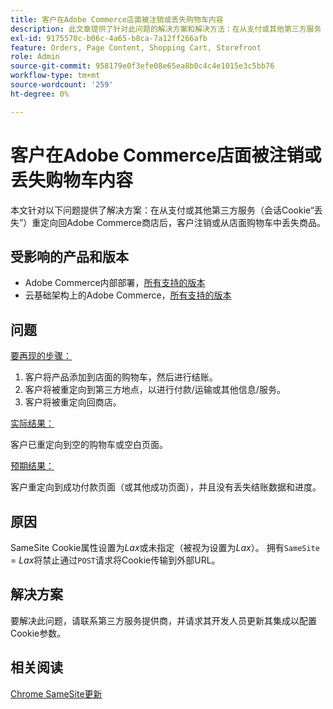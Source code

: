 ```yaml
---
title: 客户在Adobe Commerce店面被注销或丢失购物车内容
description: 此文章提供了针对此问题的解决方案和解决方法：在从支付或其他第三方服务（会话Cookie“丢失”）重定向回Adobe Commerce商店后，客户被注销或从店面购物车中丢失商品。
exl-id: 9175570c-b06c-4a65-b8ca-7a12ff266afb
feature: Orders, Page Content, Shopping Cart, Storefront
role: Admin
source-git-commit: 958179e0f3efe08e65ea8b0c4c4e1015e3c5bb76
workflow-type: tm+mt
source-wordcount: '259'
ht-degree: 0%

---
```


# 客户在Adobe Commerce店面被注销或丢失购物车内容

本文针对以下问题提供了解决方案：在从支付或其他第三方服务（会话Cookie“丢失”）重定向回Adobe Commerce商店后，客户注销或从店面购物车中丢失商品。

## 受影响的产品和版本

* Adobe Commerce内部部署，[所有支持的版本](https://magento.com/sites/default/files/magento-software-lifecycle-policy.pdf)
* 云基础架构上的Adobe Commerce，[所有支持的版本](https://magento.com/sites/default/files/magento-software-lifecycle-policy.pdf)

## 问题

<u>要再现的步骤：</u>

1. 客户将产品添加到店面的购物车，然后进行结账。
1. 客户将被重定向到第三方地点，以进行付款/运输或其他信息/服务。
1. 客户将被重定向回商店。

<u>实际结果：</u>

客户已重定向到空的购物车或空白页面。

<u>预期结果：</u>

客户重定向到成功付款页面（或其他成功页面），并且没有丢失结账数据和进度。

## 原因

SameSite Cookie属性设置为&#x200B;*Lax*&#x200B;或未指定（被视为设置为&#x200B;*Lax*）。 拥有`SameSite` = *Lax*&#x200B;将禁止通过`POST`请求将Cookie传输到外部URL。

## 解决方案

要解决此问题，请联系第三方服务提供商，并请求其开发人员更新其集成以配置Cookie参数。

## 相关阅读

[Chrome SameSite更新](https://www.chromestatus.com/feature/5088147346030592)
